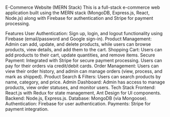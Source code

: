 E-Commerce Website (MERN Stack)
This is a full-stack e-commerce web application built using the MERN stack (MongoDB, Express.js, React, Node.js) along with Firebase for authentication and Stripe for payment processing.

Features
User Authentication: Sign up, login, and logout functionality using Firebase (email/password and Google sign-in).
Product Management: Admin can add, update, and delete products, while users can browse products, view details, and add them to the cart.
Shopping Cart: Users can add products to their cart, update quantities, and remove items.
Secure Payment: Integrated with Stripe for secure payment processing. Users can pay for their orders via credit/debit cards.
Order Management: Users can view their order history, and admin can manage orders (view, process, and mark as shipped).
Product Search & Filters: Users can search products by name, category, and price.
Admin Dashboard: Admin has access to manage products, view order statuses, and monitor users.
Tech Stack
Frontend: React.js with Redux for state management, Ant Design for UI components.
Backend: Node.js, Express.js.
Database: MongoDB (via Mongoose).
Authentication: Firebase for user authentication.
Payments: Stripe for payment integration.
